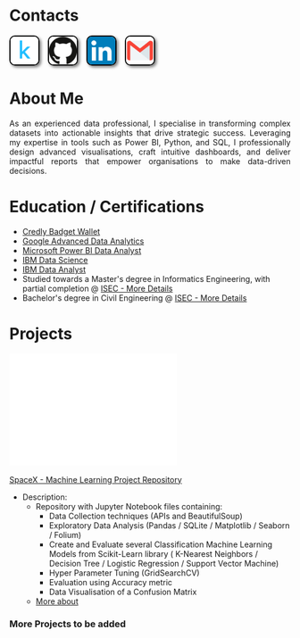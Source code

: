 # Contacts
<div style="display: flex; gap: 15px;">
  <a href="https://www.kaggle.com/ricmferreira" target="_blank" rel="noopener noreferrer">
    <img src="/docs/assets/img/kaggle.png" width="50" style="border: 2px solid black; border-radius: 10px; box-shadow: 3px 3px 5px rgba(0, 0, 0, 0.5);" />
  </a>
  <a href="https://github.com/RicMFerreira" target="_blank" rel="noopener noreferrer">
    <img src="/docs/assets/img/github.png" width="50" style="border: 2px solid black; border-radius: 10px; box-shadow: 3px 3px 5px rgba(0, 0, 0, 0.5);" />
  </a>
  <a href="https://www.linkedin.com/in/ricardo-ferreira-985b8170/" target="_blank" rel="noopener noreferrer">
    <img src="/docs/assets/img/linkedin.webp" width="50" style="border: 2px solid black; border-radius: 10px; box-shadow: 3px 3px 5px rgba(0, 0, 0, 0.5);" />
  </a>
  <a href="mailto:ricardoferreira.rmf@gmail.com" target="_blank" rel="noopener noreferrer">
    <img src="/docs/assets/img/gmail.webp" width="50" style="border: 2px solid black; border-radius: 10px; box-shadow: 3px 3px 5px rgba(0, 0, 0, 0.5);" />
  </a>
</div>

# About Me
<div class="justified-text">
        <p>
            As an experienced data professional, I specialise in transforming complex datasets into actionable insights that drive strategic success. Leveraging my expertise in tools such as Power BI, Python, and SQL, I professionally design advanced visualisations, craft intuitive dashboards, and deliver impactful reports that empower organisations to make data-driven decisions.
        </p>
</div>
<style>
    .justified-text p {
        text-align: justify;
        margin: 0;
    }
</style>



# Education / Certifications
  - [Credly Badget Wallet](https://www.credly.com/users/ricardo-ferreira.1f231eb7)
  - [Google Advanced Data Analytics](https://www.coursera.org/account/accomplishments/professional-cert/KUM1UREERX8W)
  - [Microsoft Power BI Data Analyst](https://www.coursera.org/account/accomplishments/professional-cert/GAZLL2VE9XAM)
  - [IBM Data Science](https://www.coursera.org/account/accomplishments/professional-cert/73LM6HYD1I4C)
  - [IBM Data Analyst](https://www.coursera.org/account/accomplishments/professional-cert/LKJ7O9S24KQT)
  - Studied towards a Master's degree in Informatics Engineering, with partial completion @ [ISEC - More Details](https://www.ipc.pt/en/formative-offer/isec/master/master-in-computer-engineering/)
  - Bachelor's degree in Civil Engineering @ [ISEC - More Details](https://www.ipc.pt/en/formative-offer/isec/bachelor/bachelor-in-civil-enginnering/)
  

# Projects
<img src="/docs/assets/img/spacex.svg" width="300" />

[SpaceX - Machine Learning Project Repository](https://github.com/RicMFerreira/SpaceX-Machine_learning)

- Description:
  - Repository with Jupyter Notebook files containing:
    -  Data Collection techniques (APIs and BeautifulSoup)
    -  Exploratory Data Analysis (Pandas / SQLite / Matplotlib / Seaborn / Folium)
    -  Create and Evaluate several Classification Machine Learning Models from Scikit-Learn library ( K-Nearest Neighbors / Decision Tree / Logistic Regression / Support Vector Machine)
    -  Hyper Parameter Tuning (GridSearchCV)
    -  Evaluation using Accuracy metric
    -  Data Visualisation of a Confusion Matrix
  - [More about](https://github.com/RicMFerreira/SpaceX-Machine_learning/blob/main/README.md)
    
### More Projects to be added
